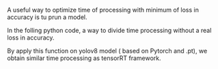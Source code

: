 A useful way to optimize time of processing with minimum of loss in accuracy is tu prun a model.

In the folling python code, a way to divide time processing without a real loss in accuracy.

By apply this function on yolov8 model ( based on Pytorch and .pt), we obtain similar time processing as tensorRT framework.

